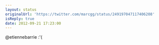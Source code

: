 ```yaml
---
layout: status
originalUrl: 'https://twitter.com/marcgg/status/249197047117406208'
isReply: true
date: 2012-09-21 17:23:00
---
```


@etiennebarrie :'(

